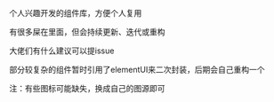个人兴趣开发的组件库，方便个人复用

有很多屎在里面，但会持续更新、迭代或重构

大佬们有什么建议可以提issue

部分较复杂的组件暂时引用了elementUI来二次封装，后期会自己重构一个

注：有些图标可能缺失，换成自己的图源即可